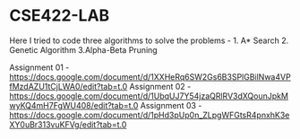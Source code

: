 # CSE422-LAB
Here I tried to code three algorithms to solve the problems - 1. A* Search 2. Genetic Algorithm 3.Alpha-Beta Pruning 

Assignment 01 - https://docs.google.com/document/d/1XXHeRq6SW2Gs6B3SPlGBilNwa4VPfMzdAZU1tCjLWA0/edit?tab=t.0
Assignment 02 - https://docs.google.com/document/d/1UbqUJ7Y54jzaQRlRV3dXQounJpkMwyKQ4mH7FgWU408/edit?tab=t.0
Assignment 03 - https://docs.google.com/document/d/1pHd3pUp0n_ZLpgWFGtsR4pnxhK3eXY0uBr313vuKFVg/edit?tab=t.0
